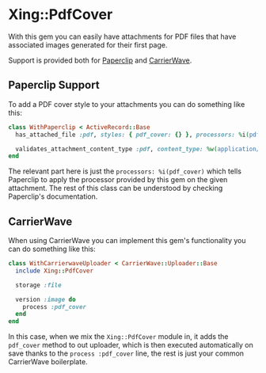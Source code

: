 # Xing::PdfCover

With this gem you can easily have attachments for PDF files that have associated
images generated for their first page.

Support is provided both for [Paperclip](https://github.com/thoughtbot/paperclip)
and [CarrierWave](https://github.com/carrierwaveuploader/carrierwave).

## Paperclip Support

To add a PDF cover style to your attachments you can do something like this:

```Ruby
class WithPaperclip < ActiveRecord::Base
  has_attached_file :pdf, styles: { pdf_cover: {} }, processors: %i(pdf_cover)

  validates_attachment_content_type :pdf, content_type: %w(application/pdf)
end
```

The relevant part here is just the `processors: %i(pdf_cover)` which tells Paperclip
to apply the processor provided by this gem on the given attachment. The rest
of this class can be understood by checking Paperclip's documentation.

## CarrierWave

When using CarrierWave you can implement this gem's functionality
you can do something like this:

```Ruby
class WithCarrierwaveUploader < CarrierWave::Uploader::Base
  include Xing::PdfCover

  storage :file

  version :image do
    process :pdf_cover
  end
end
```

In this case, when we mix the `Xing::PdfCover` module in, it adds the `pdf_cover`
method to out uploader, which is then executed automatically on save thanks to the
`process :pdf_cover` line, the rest is just your common CarrierWave boilerplate.
